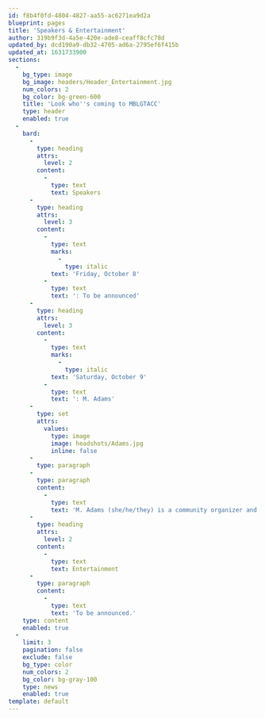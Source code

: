 ```yaml
---
id: f8b4f0fd-4804-4827-aa55-ac6271ea9d2a
blueprint: pages
title: 'Speakers & Entertainment'
author: 319b9f3d-4a5e-420e-ade8-ceaff8cfc78d
updated_by: dcd190a9-db32-4705-ad6a-2795ef6f415b
updated_at: 1631733900
sections:
  -
    bg_type: image
    bg_image: headers/Header_Entertainment.jpg
    num_colors: 2
    bg_color: bg-green-600
    title: 'Look who''s coming to MBLGTACC'
    type: header
    enabled: true
  -
    bard:
      -
        type: heading
        attrs:
          level: 2
        content:
          -
            type: text
            text: Speakers
      -
        type: heading
        attrs:
          level: 3
        content:
          -
            type: text
            marks:
              -
                type: italic
            text: 'Friday, October 8'
          -
            type: text
            text: ': To be announced'
      -
        type: heading
        attrs:
          level: 3
        content:
          -
            type: text
            marks:
              -
                type: italic
            text: 'Saturday, October 9'
          -
            type: text
            text: ': M. Adams'
      -
        type: set
        attrs:
          values:
            type: image
            image: headshots/Adams.jpg
            inline: false
      -
        type: paragraph
      -
        type: paragraph
        content:
          -
            type: text
            text: 'M. Adams (she/he/they) is a community organizer and co-executive director of Freedom Inc. Born and raised in  Milwaukee, Adams has been in Madison since 2003. Adams’s dad has been incarcerated most of her life and she comes from a community that has been the extreme targets of police violence—and in March 2016 Adams’s mother transitioned after fighting cancer and many forms of violence. Adams is also a Dad and sees her family as a primary motivator for her work. As a queer Black person, Adams has developed and advocated for a strong intersectional approach in numerous important venues. Adams is a leading figure in the Movement 4 Black Lives and Take Back the Land Movement, she presented before the United Nations for the Convention on Eliminating Racial Discrimination, she is a co-author of Forward from Ferguson and a paper on Black community control over the police, and she author to intersectionality theory in Why Killing Unarmed Black folks is a Queer issue. Adams can be regularly be seen in person, on TV or in the newspapers giving presentations, testifying at city council meetings, and energizing crowds at protests.'
      -
        type: heading
        attrs:
          level: 2
        content:
          -
            type: text
            text: Entertainment
      -
        type: paragraph
        content:
          -
            type: text
            text: 'To be announced.'
    type: content
    enabled: true
  -
    limit: 3
    pagination: false
    exclude: false
    bg_type: color
    num_colors: 2
    bg_color: bg-gray-100
    type: news
    enabled: true
template: default
---
```

